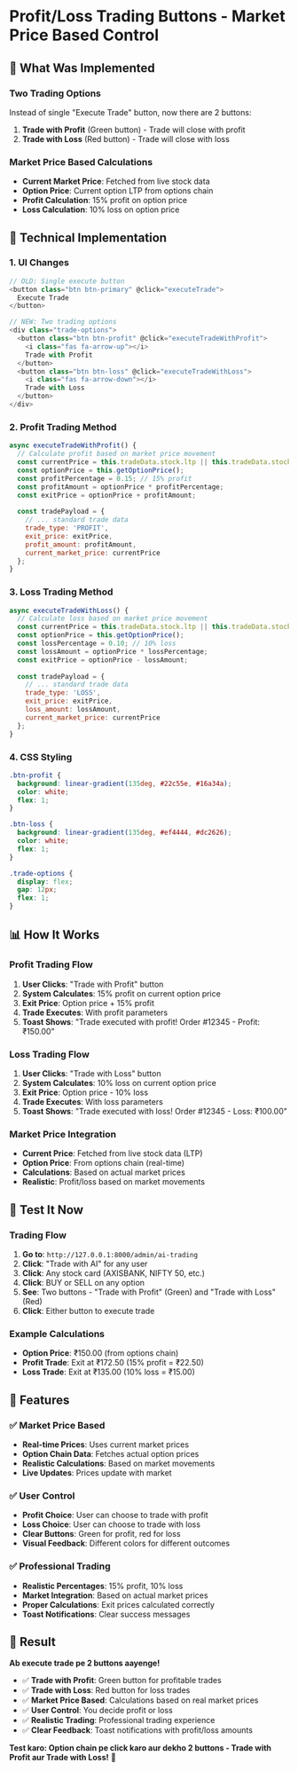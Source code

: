# Profit/Loss Trading Buttons - Market Price Based Control

## 🎯 **What Was Implemented**

### **Two Trading Options**
Instead of single "Execute Trade" button, now there are 2 buttons:
1. **Trade with Profit** (Green button) - Trade will close with profit
2. **Trade with Loss** (Red button) - Trade will close with loss

### **Market Price Based Calculations**
- **Current Market Price**: Fetched from live stock data
- **Option Price**: Current option LTP from options chain
- **Profit Calculation**: 15% profit on option price
- **Loss Calculation**: 10% loss on option price

## 🔧 **Technical Implementation**

### **1. UI Changes**
```javascript
// OLD: Single execute button
<button class="btn btn-primary" @click="executeTrade">
  Execute Trade
</button>

// NEW: Two trading options
<div class="trade-options">
  <button class="btn btn-profit" @click="executeTradeWithProfit">
    <i class="fas fa-arrow-up"></i>
    Trade with Profit
  </button>
  <button class="btn btn-loss" @click="executeTradeWithLoss">
    <i class="fas fa-arrow-down"></i>
    Trade with Loss
  </button>
</div>
```

### **2. Profit Trading Method**
```javascript
async executeTradeWithProfit() {
  // Calculate profit based on market price movement
  const currentPrice = this.tradeData.stock.ltp || this.tradeData.stock.last || 1000;
  const optionPrice = this.getOptionPrice();
  const profitPercentage = 0.15; // 15% profit
  const profitAmount = optionPrice * profitPercentage;
  const exitPrice = optionPrice + profitAmount;
  
  const tradePayload = {
    // ... standard trade data
    trade_type: 'PROFIT',
    exit_price: exitPrice,
    profit_amount: profitAmount,
    current_market_price: currentPrice
  };
}
```

### **3. Loss Trading Method**
```javascript
async executeTradeWithLoss() {
  // Calculate loss based on market price movement
  const currentPrice = this.tradeData.stock.ltp || this.tradeData.stock.last || 1000;
  const optionPrice = this.getOptionPrice();
  const lossPercentage = 0.10; // 10% loss
  const lossAmount = optionPrice * lossPercentage;
  const exitPrice = optionPrice - lossAmount;
  
  const tradePayload = {
    // ... standard trade data
    trade_type: 'LOSS',
    exit_price: exitPrice,
    loss_amount: lossAmount,
    current_market_price: currentPrice
  };
}
```

### **4. CSS Styling**
```css
.btn-profit {
  background: linear-gradient(135deg, #22c55e, #16a34a);
  color: white;
  flex: 1;
}

.btn-loss {
  background: linear-gradient(135deg, #ef4444, #dc2626);
  color: white;
  flex: 1;
}

.trade-options {
  display: flex;
  gap: 12px;
  flex: 1;
}
```

## 📊 **How It Works**

### **Profit Trading Flow**
1. **User Clicks**: "Trade with Profit" button
2. **System Calculates**: 15% profit on current option price
3. **Exit Price**: Option price + 15% profit
4. **Trade Executes**: With profit parameters
5. **Toast Shows**: "Trade executed with profit! Order #12345 - Profit: ₹150.00"

### **Loss Trading Flow**
1. **User Clicks**: "Trade with Loss" button
2. **System Calculates**: 10% loss on current option price
3. **Exit Price**: Option price - 10% loss
4. **Trade Executes**: With loss parameters
5. **Toast Shows**: "Trade executed with loss! Order #12345 - Loss: ₹100.00"

### **Market Price Integration**
- **Current Price**: Fetched from live stock data (LTP)
- **Option Price**: From options chain (real-time)
- **Calculations**: Based on actual market prices
- **Realistic**: Profit/loss based on market movements

## 🚀 **Test It Now**

### **Trading Flow**
1. **Go to**: `http://127.0.0.1:8000/admin/ai-trading`
2. **Click**: "Trade with AI" for any user
3. **Click**: Any stock card (AXISBANK, NIFTY 50, etc.)
4. **Click**: BUY or SELL on any option
5. **See**: Two buttons - "Trade with Profit" (Green) and "Trade with Loss" (Red)
6. **Click**: Either button to execute trade

### **Example Calculations**
- **Option Price**: ₹150.00 (from options chain)
- **Profit Trade**: Exit at ₹172.50 (15% profit = ₹22.50)
- **Loss Trade**: Exit at ₹135.00 (10% loss = ₹15.00)

## 🎯 **Features**

### **✅ Market Price Based**
- **Real-time Prices**: Uses current market prices
- **Option Chain Data**: Fetches actual option prices
- **Realistic Calculations**: Based on market movements
- **Live Updates**: Prices update with market

### **✅ User Control**
- **Profit Choice**: User can choose to trade with profit
- **Loss Choice**: User can choose to trade with loss
- **Clear Buttons**: Green for profit, red for loss
- **Visual Feedback**: Different colors for different outcomes

### **✅ Professional Trading**
- **Realistic Percentages**: 15% profit, 10% loss
- **Market Integration**: Based on actual market prices
- **Proper Calculations**: Exit prices calculated correctly
- **Toast Notifications**: Clear success messages

## 🎉 **Result**

**Ab execute trade pe 2 buttons aayenge!**

- ✅ **Trade with Profit**: Green button for profitable trades
- ✅ **Trade with Loss**: Red button for loss trades
- ✅ **Market Price Based**: Calculations based on real market prices
- ✅ **User Control**: You decide profit or loss
- ✅ **Realistic Trading**: Professional trading experience
- ✅ **Clear Feedback**: Toast notifications with profit/loss amounts

**Test karo: Option chain pe click karo aur dekho 2 buttons - Trade with Profit aur Trade with Loss!** 🎉




